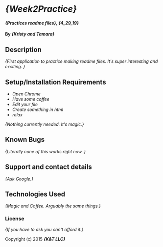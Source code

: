 # _{Week2Practice}_

#### _{Practices readme files}, {4_29_19}_

#### By _**{Kristy and Tamara}**_
## Description

_{First application to practice making readme files. It's super interesting and exciting.  }_

## Setup/Installation Requirements

* _Open Chrome_
* _Have some coffee_
* _Edit your file_
* _Create something in html_
* _relax_

_{Nothing currently needed. It's magic.}_

## Known Bugs

_{Literally none of this works right now. }_

## Support and contact details

_{Ask Google.}_

## Technologies Used

_{Magic and Coffee. Arguably the same things.}_

### License

*{If you have to ask you can't afford it.}*

Copyright (c) 2015 **_{K&T LLC}_**
